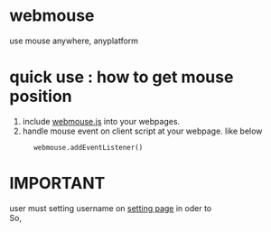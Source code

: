 # webmouse
use mouse anywhere, anyplatform

# quick use : how to get mouse position

1. include [webmouse.js](http://sunatomo.github.io/webmouse/webmouse.js) into your webpages.
2. handle mouse event on client script at your webpage. like below
```
	  webmouse.addEventListener()
```

# IMPORTANT

user must setting username on [setting page](http://sunatomo.github.io/webmouse/setting.html) in oder to <br>
So,
